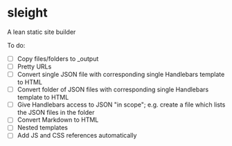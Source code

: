 sleight
=======

A lean static site builder

To do:

-[ ] Copy files/folders to _output
-[ ] Pretty URLs
-[ ] Convert single JSON file with corresponding single Handlebars template to HTML
-[ ] Convert folder of JSON files with corresponding single Handlebars template to HTML
-[ ] Give Handlebars access to JSON "in scope"; e.g. create a file which lists the JSON files in the folder
-[ ] Convert Markdown to HTML
-[ ] Nested templates
-[ ] Add JS and CSS references automatically
